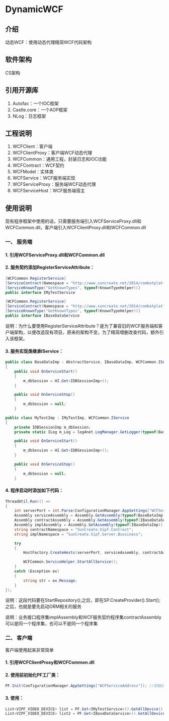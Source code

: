 # DynamicWCF

## 介绍

动态WCF：使用动态代理精简WCF代码架构


## 软件架构

CS架构


## 引用开源库

1.  Autofac：一个IOC框架
2.  Castle.core：一个AOP框架
3.  NLog：日志框架


## 工程说明

1.  WCFClient：客户端
2.  WCFClientProxy：客户端WCF动态代理
3.  WCFCommon：通用工程，封装日志和IOC功能
4.  WCFContract：WCF契约
5.  WCFModel：实体类
6.  WCFService：WCF服务端实现
7.  WCFServiceProxy：服务端WCF动态代理
8.  WCFServiceHost：WCF服务端宿主


## 使用说明

现有程序框架中使用的话，只需要服务端引入WCFServiceProxy.dll和WCFCommon.dll，客户端引入WCFClientProxy.dll和WCFCommon.dll

### 一、  服务端

#### 1.  引用WCFServiceProxy.dll和WCFCommon.dll

#### 2.  服务契约添加RegisterServiceAttribute：

```C#
[WCFCommon.RegisterService]
[ServiceContract(Namespace = "http://www.suncreate.net/2014/combatplatform", SessionMode = SessionMode.Allowed)]
[ServiceKnownType("GetKnownTypes", typeof(KnownTypeHelper))]
public interface IMyTestService
```

```C#
[WCFCommon.RegisterService]
[ServiceContract(Namespace = "http://www.suncreate.net/2014/combatplatform", SessionMode = SessionMode.Allowed)]
[ServiceKnownType("GetKnownTypes", typeof(KnownTypeHelper))]
public interface IBaseDataService
```

说明：为什么要使用RegisterServiceAttribute？是为了兼容旧的WCF服务端和客户端架构，以便改造现有项目，原来的架构不变，为了精简增删改查代码，额外引入该框架。

#### 3.  服务实现类继承IService：

```C#
public class BaseDataImp : AbstractService, IBaseDataImp, WCFCommon.IService
{
    public void OnServiceStart()
    {
        m_dbSession = HI.Get<IDBSessionImp>();
    }

    public void OnServiceStop()
    {
        m_dbSession = null;
    }
```

```C#
public class MyTestImp : IMyTestImp, WCFCommon.IService
{
    private IDBSessionImp m_dbSession;
    private static ILog m_Log = log4net.LogManager.GetLogger(typeof(BaseDataImp));

    public void OnServiceStart()
    {
        m_dbSession = HI.Get<IDBSessionImp>();
    }

    public void OnServiceStop()
    {
        m_dbSession = null;
    }
```

#### 4.  程序启动时添加如下代码：

```C#
ThreadUtil.Run(() =>
{
    int serverPort = int.Parse(ConfigurationManager.AppSettings["WCFServerPort"]);
    Assembly serviceAssembly = Assembly.GetAssembly(typeof(BaseDataImp));
    Assembly contractAssembly = Assembly.GetAssembly(typeof(IBaseDataService));
    Assembly implAssembly = Assembly.GetAssembly(typeof(IBaseDataImp));
    string contractNamespace = "SunCreate.Vipf.Contract";
    string implNamespace = "SunCreate.Vipf.Server.Bussiness";

    try
    {
        HostFactory.CreateHosts(serverPort, serviceAssembly, contractAssembly, implAssembly, contractNamespace, implNamespace);

        WCFCommon.ServiceHelper.StartAllService();
    }
    catch (Exception ex)
    {
        string str = ex.Message;
    }
});
```

说明：这段代码要在StartRepository();之后，即在SP.CreateProvider().Start();之后，也就是要先启动ORM相关的服务

说明：业务接口程序集implAssembly和WCF服务契约程序集contractAssembly可以是同一个程序集，也可以不是同一个程序集

### 二、  客户端

客户端使用起来非常简单

#### 1.  引用WCFClientProxy和WCFCommon.dll

#### 2.  使用前初始化PF工厂类：

```C#
PF.Init(ConfigurationManager.AppSettings["WCFServiceAddress"]); //初始化PF
```

#### 3.  使用：

```C#
List<VIPF_VIDEO_DEVICE> list = PF.Get<IMyTestService>().GetAllDevice().ToList();
List<VIPF_VIDEO_DEVICE> list2 = PF.Get<IBaseDataService>().GetAllDevice().ToList();
```





